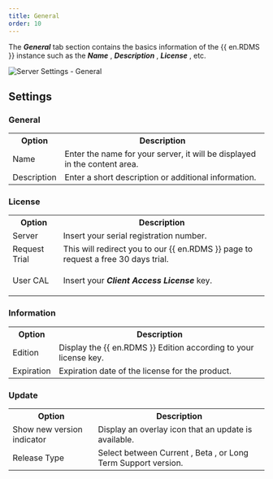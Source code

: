 ```yaml
---
title: General
order: 10
---
```

The ***General*** tab section contains the basics information of the {{ en.RDMS }} instance such as the ***Name*** , ***Description*** , ***License*** , etc. 

![Server Settings - General](https://webdevolutions.azureedge.net/docs/en/server/ServerOp8006.png) 

## Settings 
### General 
<table>
	<tr>
		<th>
Option 
		</th>
		<th>
Description 
		</th>
	</tr>
	<tr>
		<td>
Name 
		</td>
		<td>
Enter the name for your server, it will be displayed in the content area. 
		</td>
	</tr>
	<tr>
		<td>
Description 
		</td>
		<td>
Enter a short description or additional information. 
		</td>
	</tr>
</table>

### License 
<table>
	<tr>
		<th>
Option 
		</th>
		<th>
Description 
		</th>
	</tr>
	<tr>
		<td>
Server 
		</td>
		<td>
Insert your serial registration number. 
		</td>
	</tr>
	<tr>
		<td>
Request Trial 
		</td>
		<td>
This will redirect you to our {{ en.RDMS }} page to request a free 30 days trial. 
		</td>
	</tr>
	<tr>
		<td>
User CAL 
		</td>
		<td>

Insert your ***Client Access License*** key. 
		</td>
	</tr>
</table>

### Information 
<table>
	<tr>
		<th>
Option 
		</th>
		<th>
Description 
		</th>
	</tr>
	<tr>
		<td>
Edition 
		</td>
		<td>
Display the {{ en.RDMS }} Edition according to your license key. 
		</td>
	</tr>
	<tr>
		<td>
Expiration 
		</td>
		<td>
Expiration date of the license for the product. 
		</td>
	</tr>
</table>

### Update 
<table>
	<tr>
		<th>
Option 
		</th>
		<th>
Description 
		</th>
	</tr>
	<tr>
		<td>
Show new version indicator 
		</td>
		<td>
Display an overlay icon that an update is available. 
		</td>
	</tr>
	<tr>
		<td>
Release Type 
		</td>
		<td>
Select between Current , Beta , or Long Term Support version. 
		</td>
	</tr>
</table>


